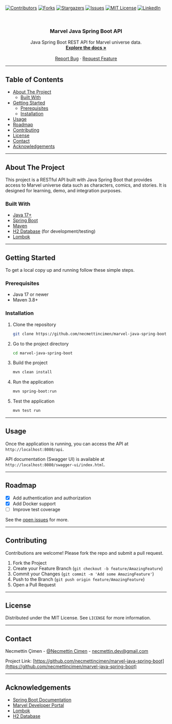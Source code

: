 [![Contributors][contributors-shield]][contributors-url]
[![Forks][forks-shield]][forks-url]
[![Stargazers][stars-shield]][stars-url]
[![Issues][issues-shield]][issues-url]
[![MIT License][license-shield]][license-url]
[![LinkedIn][linkedin-shield]][linkedin-url]

<!-- PROJECT LOGO -->
<br />

<h3 align="center">Marvel Java Spring Boot API</h3>

<p align="center">
  Java Spring Boot REST API for Marvel universe data.
  <br />
  <a href="https://github.com/necmettincimen/marvel-java-spring-boot"><strong>Explore the docs »</strong></a>
  <br />
  <br />
  <a href="https://github.com/necmettincimen/marvel-java-spring-boot/issues">Report Bug</a>
  ·
  <a href="https://github.com/necmettincimen/marvel-java-spring-boot/issues">Request Feature</a>
</p>

---

## Table of Contents

- [About The Project](#about-the-project)
  - [Built With](#built-with)
- [Getting Started](#getting-started)
  - [Prerequisites](#prerequisites)
  - [Installation](#installation)
- [Usage](#usage)
- [Roadmap](#roadmap)
- [Contributing](#contributing)
- [License](#license)
- [Contact](#contact)
- [Acknowledgements](#acknowledgements)

---

## About The Project

This project is a RESTful API built with Java Spring Boot that provides access to Marvel universe data such as characters, comics, and stories. It is designed for learning, demo, and integration purposes.

### Built With

- [Java 17+](https://adoptium.net/)
- [Spring Boot](https://spring.io/projects/spring-boot)
- [Maven](https://maven.apache.org/)
- [H2 Database](https://www.h2database.com/) (for development/testing)
- [Lombok](https://projectlombok.org/)

---

## Getting Started

To get a local copy up and running follow these simple steps.

### Prerequisites

- Java 17 or newer
- Maven 3.8+

### Installation

1. Clone the repository
   ```sh
   git clone https://github.com/necmettincimen/marvel-java-spring-boot.git
   ```
2. Go to the project directory
   ```sh
   cd marvel-java-spring-boot
   ```
3. Build the project
   ```sh
   mvn clean install
   ```
4. Run the application
   ```sh
   mvn spring-boot:run
   ```
5. Test the application
   ```sh
   mvn test run
   ```

---

## Usage

Once the application is running, you can access the API at `http://localhost:8080/api`.

API documentation (Swagger UI) is available at `http://localhost:8080/swagger-ui/index.html`.

---

## Roadmap

- [x] Add authentication and authorization
- [x] Add Docker support
- [ ] Improve test coverage

See the [open issues](https://github.com/necmettincimen/marvel-java-spring-boot/issues) for more.

---

## Contributing

Contributions are welcome! Please fork the repo and submit a pull request.

1. Fork the Project
2. Create your Feature Branch (`git checkout -b feature/AmazingFeature`)
3. Commit your Changes (`git commit -m 'Add some AmazingFeature'`)
4. Push to the Branch (`git push origin feature/AmazingFeature`)
5. Open a Pull Request

---

## License

Distributed under the MIT License. See `LICENSE` for more information.

---

## Contact

Necmettin Çimen - [@Necmettin Cimen](https://necmettincimen.github.io) - [necmettin.dev@gmail.com](mailto:necmettin.dev@gmail.com)

Project Link: [https://github.com/necmettincimen/marvel-java-spring-boot](https://github.com/necmettincimen/marvel-java-spring-boot)

---

## Acknowledgements

- [Spring Boot Documentation](https://docs.spring.io/spring-boot/docs/current/reference/html/)
- [Marvel Developer Portal](https://developer.marvel.com/)
- [Lombok](https://projectlombok.org/)
- [H2 Database](https://www.h2database.com/)

<!-- MARKDOWN LINKS & IMAGES -->
[contributors-shield]: https://img.shields.io/github/contributors/necmettincimen/marvel-java-spring-boot.svg?style=for-the-badge
[contributors-url]: https://github.com/necmettincimen/marvel-java-spring-boot/graphs/contributors
[forks-shield]: https://img.shields.io/github/forks/necmettincimen/marvel-java-spring-boot.svg?style=for-the-badge
[forks-url]: https://github.com/necmettincimen/marvel-java-spring-boot/network/members
[stars-shield]: https://img.shields.io/github/stars/necmettincimen/marvel-java-spring-boot.svg?style=for-the-badge
[stars-url]: https://github.com/necmettincimen/marvel-java-spring-boot/stargazers
[issues-shield]: https://img.shields.io/github/issues/necmettincimen/marvel-java-spring-boot.svg?style=for-the-badge
[issues-url]: https://github.com/necmettincimen/marvel-java-spring-boot/issues
[license-shield]: https://img.shields.io/github/license/necmettincimen/marvel-java-spring-boot.svg?style=for-the-badge
[license-url]: https://github.com/necmettincimen/marvel-java-spring-boot/blob/master/LICENSE.txt
[linkedin-shield]: https://img.shields.io/badge/-LinkedIn-black.svg?style=for-the-badge&logo=linkedin&colorB=555
[linkedin-url]: https://linkedin.com/in/necmettincimen
